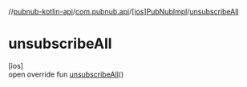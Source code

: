 //[pubnub-kotlin-api](../../../index.md)/[com.pubnub.api](../index.md)/[[ios]PubNubImpl](index.md)/[unsubscribeAll](unsubscribe-all.md)

# unsubscribeAll

[ios]\
open override fun [unsubscribeAll](unsubscribe-all.md)()
